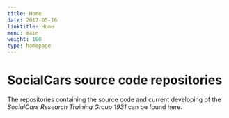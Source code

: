 ```yaml
---
title: Home
date: 2017-05-16
linktitle: Home
menu: main
weight: 100
type: homepage
---
```


# SocialCars source code repositories

The repositories containing the source code and current developing of the *SocialCars Research Training Group 1931* can be found here.
